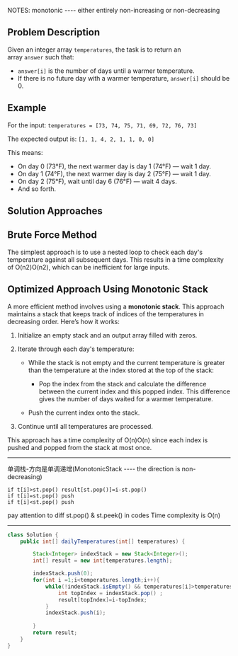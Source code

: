 NOTES:
monotonic ---- either entirely non-increasing or non-decreasing

## Problem Description

Given an integer array `temperatures`, the task is to return an array `answer` such that:

- `answer[i]` is the number of days until a warmer temperature.
- If there is no future day with a warmer temperature, `answer[i]` should be 0.

## Example

For the input:
`temperatures = [73, 74, 75, 71, 69, 72, 76, 73]`

The expected output is:
`[1, 1, 4, 2, 1, 1, 0, 0]`

This means:
- On day 0 (73°F), the next warmer day is day 1 (74°F) — wait 1 day.
- On day 1 (74°F), the next warmer day is day 2 (75°F) — wait 1 day.
- On day 2 (75°F), wait until day 6 (76°F) — wait 4 days.
- And so forth.

## Solution Approaches

## **Brute Force Method**

The simplest approach is to use a nested loop to check each day's temperature against all subsequent days. This results in a time complexity of O(n2)O(n2), which can be inefficient for large inputs.


## **Optimized Approach Using Monotonic Stack**

A more efficient method involves using a **monotonic stack**. This approach maintains a stack that keeps track of indices of the temperatures in decreasing order. Here’s how it works:

1. Initialize an empty stack and an output array filled with zeros.
2. Iterate through each day's temperature:
    
    - While the stack is not empty and the current temperature is greater than the temperature at the index stored at the top of the stack:
        
        - Pop the index from the stack and calculate the difference between the current index and this popped index. This difference gives the number of days waited for a warmer temperature.
        
    - Push the current index onto the stack.
    
3. Continue until all temperatures are processed.

This approach has a time complexity of O(n)O(n) since each index is pushed and popped from the stack at most once.

---

单调栈-方向是单调递增(MonotonicStack ---- the direction is non-decreasing)
```
if t[i]>st.pop() result[st.pop()]=i-st.pop()
if t[i]=st.pop() push
if t[i]<st.pop() push
```
pay attention to diff st.pop() & st.peek() in codes
Time complexity is O(n)

---


```java
class Solution {
    public int[] dailyTemperatures(int[] temperatures) {

        Stack<Integer> indexStack = new Stack<Integer>();
        int[] result = new int[temperatures.length];

        indexStack.push(0);
        for(int i =1;i<temperatures.length;i++){
            while(!indexStack.isEmpty() && temperatures[i]>temperatures[indexStack.peek()]){
                int topIndex = indexStack.pop() ;
                result[topIndex]=i-topIndex;             
            }
            indexStack.push(i);
            
        }
        return result;
    }
}
```

